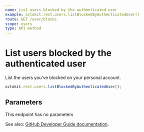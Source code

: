 ```yaml
---
name: List users blocked by the authenticated user
example: octokit.rest.users.listBlockedByAuthenticatedUser()
route: GET /user/blocks
scope: users
type: API method
---
```


# List users blocked by the authenticated user

List the users you've blocked on your personal account.

```js
octokit.rest.users.listBlockedByAuthenticatedUser();
```

## Parameters

This endpoint has no parameters

See also: [GitHub Developer Guide documentation](https://docs.github.com/rest/reference/users#list-users-blocked-by-the-authenticated-user).
